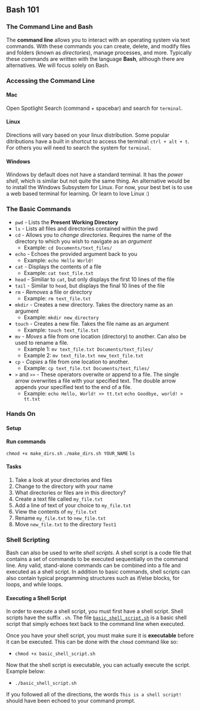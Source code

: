 ## Bash 101

### The Command Line and Bash

The **command line** allows you to interact with an operating system via text commands. With these commands you can create, delete, and modify files and folders (known as *directories*), manage processes, and more. Typically these commands are written with the language **Bash**, although there are alternatives. We will focus solely on Bash. 

### Accessing the Command Line

#### Mac
Open Spotlight Search (command + spacebar) and search for `terminal`.

#### Linux
Directions will vary based on your linux distribution. Some popular ditributions have a built in shortcut to access the terminal: `ctrl + alt + t`. For others you will need to search the system for `terminal`.

#### Windows
Windows by default does not have a standard terminal. It has the *power shell*, which is similar but not quite the same thing. An alternative would be to install the Windows Subsystem for Linux. For now, your best bet is to use a web based terminal for learning. Or learn to love Linux :)

### The Basic Commands
* `pwd` - Lists the **Present Working Directory**
* `ls` - Lists all files and directories contained within the pwd
* `cd` - Allows you to *change directories*. Requires the name of the directory to which you wish to navigate as an *argument*
	* Example: `cd Documents/text_files/`
* `echo` - Echoes the provided argument back to you
	* Example: `echo Hello World!`
* `cat` - Displays the contents of a file
	* Example: `cat text_file.txt`
* `head` - Similiar to `cat`, but only displays the first 10 lines of the file
* `tail` - Similar to `head`, but displays the final 10 lines of the file
* `rm` - *Removes* a file or directory
	* Example: `rm text_file.txt`
* `mkdir` - Creates a new directory. Takes the directory name as an argument
	* Example: `mkdir new_directory`
* `touch` - Creates a new file. Takes the file name as an argument
	* Example: `touch text_file.txt`
* `mv` - *Moves*  a file from one location (directory) to another. Can also be used to rename a file.
	* Example 1: `mv text_file.txt Documents/text_files/`
	* Example 2: `mv text_file.txt new_text_file.txt`
* `cp` - *Copies* a file from one location to another. 
	* Example: `cp text_file.txt Documents/text_files/`
* `>` and `>>` - These operators overwite or append to a file. The single arrow overwrites a file with your specified text. The double arrow appends your specified text to the end of a file.
	* Example: 
		`echo Hello, World! >> tt.txt`
		`echo Goodbye, world! > tt.txt`

### Hands On

#### Setup

**Run commands**

`chmod +x make_dirs.sh`
`./make_dirs.sh YOUR_NAME`
`ls`

#### Tasks

1. Take a look at your directories and files
2. Change to the directory with your name
3. What directories or files are in this directory?
4. Create a text file called `my_file.txt`
5. Add a line of text of your choice to `my_file.txt`
6. View the contents of `my_file.txt`
7. Rename `my_file.txt` to `new_file.txt`
8. Move `new_file.txt` to the directory `Test1`

### Shell Scripting

Bash can also be used to write *shell scripts*. A shell script is a code file that contains a set of commands to be executed sequentially on the command line. Any valid, stand-alone commands can be combined into a file and executed as a shell script. In addition to basic commands, shell scripts can also contain typical programming structures such as if/else blocks, for loops, and while loops. 

#### Executing a Shell Script

In order to execute a shell script, you must first have a shell script. Shell scripts have the suffix `.sh`. The file [`basic_shell_script.sh`](https://github.com/jbonatakis/bash_101/blob/master/basic_shell_script.sh) is a basic shell script that simply echoes text back to the command line when executed.

Once you have your shell script, you must make sure it is **executable** before it can be executed. This can be done with the `chmod` command like so:

* `chmod +x basic_shell_script.sh`

Now that the shell script is executable, you can actually execute the script. Example below:

* `./basic_shell_script.sh`

If you followed all of the directions, the words `This is a shell script!` should have been echoed to your command prompt. 
